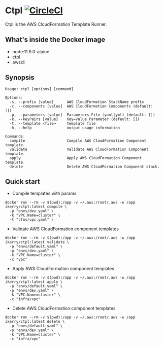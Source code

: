 # Ctpl [![CircleCI](https://circleci.com/gh/wrasdf/ctpl/tree/master.svg?style=svg)](https://circleci.com/gh/wrasdf/ctpl/tree/master)

Ctpl is the AWS CloudFormation‎ Template Runner.

## What's inside the Docker image

- node:11.9.0-alpine
- ctpl
- awscli

## Synopsis

```
Usage: ctpl [options] [command]

Options:
  -s, --prefix [value]      AWS CloudFormation StackName prefix
  -c, --components [value]  AWS CloudFormation Components (default: [])
  -p, --parameters [value]  Parameters File (yaml|yml) (default: [])
  -k, --keyPairs [value]    Key=Value Parameter (default: [])
  -t, --template <file>     template file
  -h, --help                output usage information

Commands:
  compile                   Compile AWS CloudFormation Component template.
  validate                  Validate AWS CloudFormation Component template.
  apply                     Apply AWS CloudFormation Component template.
  delete                    Delete AWS CloudFormation Component stack.
```

## Quick start

- Compile templates with params

```
docker run --rm -v $(pwd):/app -v ~/.aws:/root/.aws -w /app ikerry/ctpl:latest compile \
  -p "envs/dev.yaml" \
  -k "VPC.Name=cluster" \
  -t "cfns/vpc.yaml" \
```

- Validate AWS CloudFormation component templates

```
docker run --rm -v $(pwd):/app -v ~/.aws:/root/.aws -w /app ikerry/ctpl:latest validate \
  -p "envs/default.yaml" \
  -p "envs/dev.yaml" \
  -k "VPC.Name=cluster" \
  -c "vpc"
```

- Apply AWS CloudFormation component templates

```
docker run --rm -v $(pwd):/app -v ~/.aws:/root/.aws -w /app ikerry/ctpl:latest apply \
  -p "envs/default.yaml" \
  -p "envs/dev.yaml" \
  -k "VPC.Name=cluster" \
  -c "infra/vpc"
```

- Delete AWS CloudFormation component templates

```
docker run --rm -v $(pwd):/app -v ~/.aws:/root/.aws -w /app ikerry/ctpl:latest delete \
  -p "envs/default.yaml" \
  -p "envs/dev.yaml" \
  -k "VPC.Name=cluster" \
  -c "infra/vpc"
```
